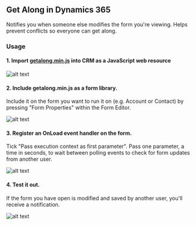 ## Get Along in Dynamics 365
Notifies you when someone else modifies the form you're viewing. Helps prevent conflicts so everyone can get along.

### Usage

#### 1. Import [getalong.min.js](https://github.com/camelCaseDave/get-along/blob/master/dist/getalong.min.js) into CRM as a JavaScript web resource

![alt text](https://i.imgur.com/rsDfteC.png)

#### 2. Include getalong.min.js as a form library.

Include it on the form you want to run it on (e.g. Account or Contact) by pressing "Form Properties" within the Form Editor.

![alt text](https://i.imgur.com/4m6HkxP.png)

#### 3. Register an OnLoad event handler on the form. 

Tick "Pass execution context as first parameter". Pass one parameter, a time in seconds, to wait between polling events to check for form updates from another user.

![alt text](https://i.imgur.com/XFFfQzu.png)

#### 4. Test it out. 

If the form you have open is modified and saved by another user, you'll receive a notification.

![alt text](https://i.imgur.com/wrhTbHQ.png)
